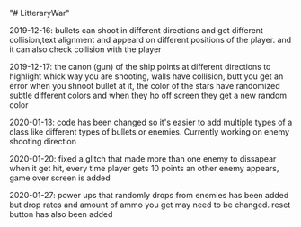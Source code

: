 "# LitteraryWar" 

2019-12-16: bullets can shoot in different directions and get different collision,text alignment and appeard on different positions of the player. and it can also check collision with the player

2019-12-17: the canon (gun) of the ship points at different directions to highlight whick way you are shooting, walls have collision, butt you get an error when you shnoot bullet at it, the color of the stars have randomized subtle different colors and when they ho off screen they get a new random color

2020-01-13: code has been changed so it's easier to add multiple types of a class like different types of bullets or enemies. Currently working on enemy shooting direction

2020-01-20: fixed a glitch that made more than one enemy to dissapear when it get hit, every time player gets 10 points an other enemy appears, game over screen is added

2020-01-27: power ups that randomly drops from enemies has been added but drop rates and amount of ammo you get may need to be changed. reset button has also been added